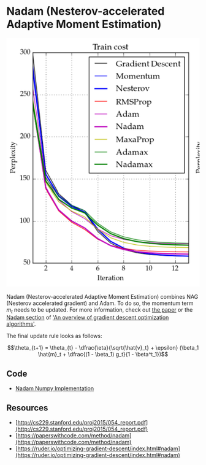 # Nadam (Nesterov-accelerated Adaptive Moment Estimation)

![Nadam Training Example](doc/nadam_example.png)

Nadam (Nesterov-accelerated Adaptive Moment Estimation) combines NAG (Nesterov accelerated gradient) and Adam. To do so, the momentum term $m_t$ needs to be updated. For more information, check out [the paper](http://cs229.stanford.edu/proj2015/054_report.pdf) or the [Nadam section](https://ruder.io/optimizing-gradient-descent/index.html#nadam) of ['An overview of gradient descent optimization algorithms'](https://ruder.io/optimizing-gradient-descent/index.html).

The final update rule looks as follows:

$$\theta_{t+1} = \theta_{t} - \dfrac{\eta}{\sqrt{\hat{v}_t} + \epsilon} (\beta_1 \hat{m}_t + \dfrac{(1 - \beta_1) g_t}{1 - \beta^t_1})$$

## Code

- [Nadam Numpy Implementation](code/nadam.py)

## Resources

- [http://cs229.stanford.edu/proj2015/054_report.pdf](http://cs229.stanford.edu/proj2015/054_report.pdf)
- [https://paperswithcode.com/method/nadam](https://paperswithcode.com/method/nadam)
- [https://ruder.io/optimizing-gradient-descent/index.html#nadam](https://ruder.io/optimizing-gradient-descent/index.html#nadam)
